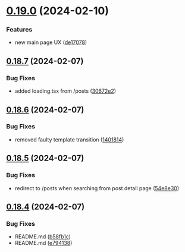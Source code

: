 # [0.19.0](https://github.com/henrynoowah/blog/compare/v0.18.7...v0.19.0) (2024-02-10)


### Features

* new main page UX ([de17078](https://github.com/henrynoowah/blog/commit/de17078a969b6769750082c3d96d75b8b02df104))



## [0.18.7](https://github.com/henrynoowah/blog/compare/v0.18.6...v0.18.7) (2024-02-07)


### Bug Fixes

* added loading.tsx from /posts ([30672e2](https://github.com/henrynoowah/blog/commit/30672e24b8ee3aa195147129a6a3870059d46b7b))



## [0.18.6](https://github.com/henrynoowah/blog/compare/v0.18.5...v0.18.6) (2024-02-07)


### Bug Fixes

* removed faulty template transition ([1401814](https://github.com/henrynoowah/blog/commit/140181404a5656376c7f5835145d2e9c13389798))



## [0.18.5](https://github.com/henrynoowah/blog/compare/v0.18.4...v0.18.5) (2024-02-07)


### Bug Fixes

* redirect to /posts when searching from post detail page ([54e8e30](https://github.com/henrynoowah/blog/commit/54e8e30f32ddf5b9164418a7b1a912885855ccab))



## [0.18.4](https://github.com/henrynoowah/blog/compare/v0.18.3...v0.18.4) (2024-02-07)


### Bug Fixes

* README.md ([b58fb1c](https://github.com/henrynoowah/blog/commit/b58fb1ca4208fd16e2f4508e0f42f6c54df6f095))
* README.md ([e794138](https://github.com/henrynoowah/blog/commit/e79413832a340a819aa04ba3d9738fc559b98cbe))



